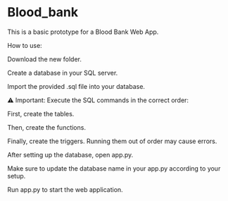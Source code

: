 # Blood_bank

This is a basic prototype for a Blood Bank Web App.

How to use:

Download the new folder.

Create a database in your SQL server.

Import the provided .sql file into your database.

⚠️ Important: Execute the SQL commands in the correct order:

First, create the tables.

Then, create the functions.

Finally, create the triggers.
Running them out of order may cause errors.

After setting up the database, open app.py.

Make sure to update the database name in your app.py according to your setup.

Run app.py to start the web application.
